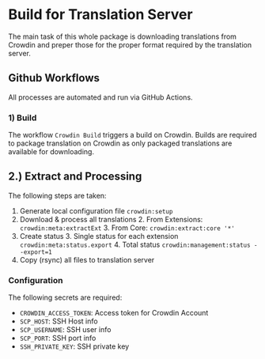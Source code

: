 # Build for Translation Server

The main task of this whole package is downloading translations from Crowdin and
preper those for the proper format required by the translation server.

## Github Workflows

All processes are automated and run via GitHub Actions.

### 1) Build

The workflow `Crowdin Build` triggers a build on Crowdin.
Builds are required to package translation on Crowdin as only packaged translations are available for downloading.

## 2.) Extract and Processing

The following steps are taken:

1. Generate local configuration file `crowdin:setup`
1. Download & process all translations
   2. From Extensions: `crowdin:meta:extractExt`
   3. From Core: `crowdin:extract:core '*'`
2. Create status
   3. Single status for each extension `crowdin:meta:status.export`
   4. Total status `crowdin:management:status --export=1`
5. Copy (rsync) all files to translation server

### Configuration

The following secrets are required:

- `CROWDIN_ACCESS_TOKEN`: Access token for Crowdin Account
- `SCP_HOST`: SSH Host info
- `SCP_USERNAME`: SSH user info
- `SCP_PORT`: SSH port info
- `SSH_PRIVATE_KEY`: SSH private key
